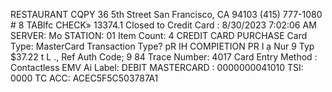RESTAURANT CQPY 36 5th Street San Francisco, CA 94103 (415) 777-1080 # 8 TABlfc CHECK» 13374.1 Closed to Credit Card : 8/30/2023 7:02:06 AM SERVER: Mo STATION: 01 Item Count: 4 CREDIT CARD PURCHASE Card Type: MasterCard Transaction Type? pR IH COMPIETION PR I ạ Nur 9 Typ $37.22 t L ., Ref Auth Code; 9 84 Trace Number: 4017 Card Entry Method : Contactless EMV Ai Label: DEBIT MASTERCARD : 0000000041010 TSI: 0000 TC ACC: ACEC5F5C503787A1